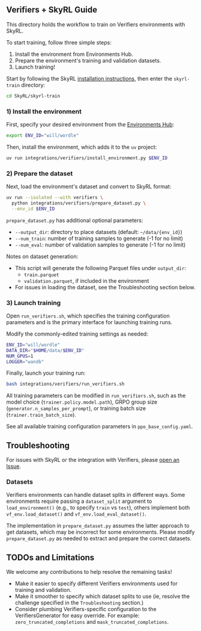 ## Verifiers + SkyRL Guide

This directory holds the workflow to train on Verifiers environments with SkyRL.

To start training, follow three simple steps:
1) Install the environment from Environments Hub.
2) Prepare the environment's training and validation datasets.
3) Launch training!

Start by following the SkyRL [installation instructions](https://skyrl.readthedocs.io/en/latest/getting-started/installation.html), then enter the `skyrl-train` directory:
```bash
cd SkyRL/skyrl-train
```

### 1) Install the environment
First, specify your desired environment from the [Environments Hub](https://app.primeintellect.ai/dashboard/environments):
```bash
export ENV_ID="will/wordle"
```

Then, install the environment, which adds it to the `uv` project:
```bash
uv run integrations/verifiers/install_environment.py $ENV_ID
```

### 2) Prepare the dataset
Next, load the environment's dataset and convert to SkyRL format:
```bash
uv run --isolated --with verifiers \
  python integrations/verifiers/prepare_dataset.py \
  --env_id $ENV_ID
```

`prepare_dataset.py` has additional optional parameters:
  - `--output_dir`: directory to place datasets (default: `~/data/{env_id}`)
  - `--num_train`: number of training samples to generate (-1 for no limit)
  - `--num_eval`: number of validation samples to generate (-1 for no limit)

Notes on dataset generation:
- This script will generate the following Parquet files under `output_dir`:
  - `train.parquet`
  - `validation.parquet`, if included in the environment
- For issues in loading the dataset, see the Troubleshooting section below.

### 3) Launch training
Open `run_verifiers.sh`, which specifies the training configuration parameters and is the primary interface for launching training runs.

Modify the commonly-edited training settings as needed:
```bash
ENV_ID="will/wordle"
DATA_DIR="$HOME/data/$ENV_ID"
NUM_GPUS=1
LOGGER="wandb"
```

Finally, launch your training run:

```bash
bash integrations/verifiers/run_verifiers.sh
```

All training parameters can be modified in `run_verifiers.sh`, such as the model choice (`trainer.policy.model.path`), GRPO group size (`generator.n_samples_per_prompt`), or training batch size (`trainer.train_batch_size`).

See all available training configuration parameters in `ppo_base_config.yaml`.


## Troubleshooting

For issues with SkyRL or the integration with Verifiers, please [open an Issue](https://github.com/NovaSky-AI/SkyRL/issues/new). 


### Datasets
Verifiers environments can handle dataset splits in different ways. Some environments require passing a `dataset_split` argument to `load_environment()` (e.g., to specify `train` vs `test`), others implement both `vf_env.load_dataset()` and `vf_env.load_eval_dataset()`. 

The implementation in `prepare_dataset.py` assumes the latter approach to get datasets, which may be incorrect for some environments. Please modify `prepare_dataset.py` as needed to extract and prepare the correct datasets.


## TODOs and Limitations
We welcome any contributions to help resolve the remaining tasks!
* Make it easier to specify different Verifiers environments used for training and validation.
* Make it smoother to specify which dataset splits to use (ie, resolve the challenge specified in the `Troubleshooting` section.)
* Consider plumbing Verifiers-specific configuration to the VerifiersGenerator for easy override. For example: `zero_truncated_completions` and `mask_truncated_completions`.
